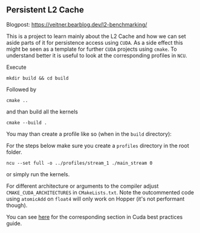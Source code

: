 ## Persistent L2 Cache

Blogpost:
[https://veitner.bearblog.dev/l2-benchmarking/
](https://veitner.bearblog.dev/gpu-l2-cache-persistence/)

This is a project to learn mainly about the L2 Cache and how we can set aside parts of it for persistence access using `CUDA`.
As a side effect this might be seen as a template for further `CUDA` projects using `cmake`. To understand better it is useful to look at the corresponding profiles in `NCU`.

Execute 

```
mkdir build && cd build
```

Followed by

```
cmake ..
```

and than build all the kernels

```
cmake --build .
```

You may than create a profile like so (when in the `build` directory):

For the steps below make sure you create a `profiles` directory in the root folder.

```
ncu --set full -o ../profiles/stream_1 ./main_stream 0
```

or simply run the kernels.

For different architecture or arguments to the compiler adjust `CMAKE_CUDA_ARCHITECTURES` in `CMakeLists.txt`.
Note the outcommented code using `atomicAdd` on `float4` will only work on Hopper (it's not performant though).

You can see [here](https://docs.nvidia.com/cuda/cuda-c-best-practices-guide/#l2-cache) for the corresponding section in Cuda best practices guide. 
